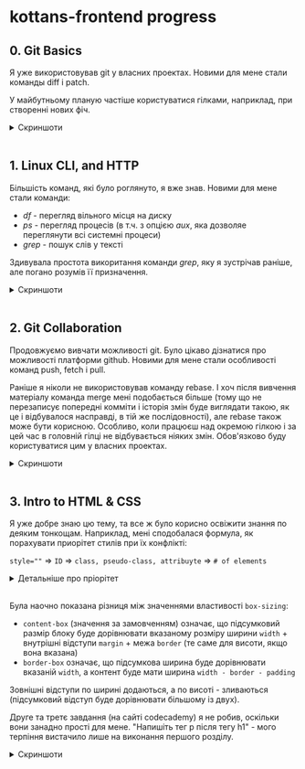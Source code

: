 # kottans-frontend progress

## 0. Git Basics

Я уже використовував git у власних проектах. Новими для мене стали команды diff і patch.

У майбутньому планую частіше користуватися гілками, наприклад, при створенні нових фіч.

<details>
  <summary>Скриншоти</summary>
  
  ![Основи: Introduction Sequence](/git/git1.png "Скриншот 1")
  ![Віддалені репозиторії: Push & Pull](/git/git2.png "Скриншот 2")
</details>
<br>

## 1. Linux CLI, and HTTP

Більшість команд, які було роглянуто, я вже знав. Новими для мене стали команди:

- _df_ - перегляд вільного місця на диску
- _ps_ - перегляд процесів (в т.ч. з опцією _aux_, яка дозволяе переглянути всі системні процеси)
- _grep_ - пошук слів у тексті

Здивувала простота викоритання команди _grep_, яку я зустрічав раніше, але погано розумів її призначення.

<details>
  <summary>Скриншоти</summary>
  
  ![Тест 1](/task_linux_cli/linux1.png "Тест 1")
  ![Тест 2](/task_linux_cli/linux2.png "Тест 2")
  ![Тест 3](/task_linux_cli/linux3.png "Тест 3")
  ![Тест 4](/task_linux_cli/linux4.png "Тест 4")
</details>
<br>

## 2. Git Collaboration

Продовжуємо вивчати можливості git. Було цікаво дізнатися про можливості платформи github. Новими для мене стали особливості команд push, fetch і pull.

Раніше я ніколи не використовував команду rebase. І хоч після вивчення матеріалу команда merge мені подобається більше (тому що не перезаписує попередні комміти і історія змін буде виглядати такою, як це і відбувалося насправді, в тій же послідовності), але rebase також може бути корисною. Особливо, коли працюєш над окремою гілкою і за цей час в головній гілці не відбувається ніяких змін. Обов'язково буду користуватися цим у власних проектах.

<details>
  <summary>Скриншоти</summary>

![Тиждень 3](/task_git_collaboration/coursera1.png)
![Тиждень 4](/task_git_collaboration/coursera2.png)
![Практика 1](/task_git_collaboration/learngitbranching1.png "Практика 1")
![Практика 2](/task_git_collaboration/learngitbranching2.png "Практика 2")

</details>
<br>

## 3. Intro to HTML & CSS

Я уже добре знаю цю тему, та все ж було корисно освіжити знання по деяким тонкощам. Наприклад, мені сподобалася формула, як порахувати приорітет стилів при їх конфлікті:

`style=""` => `ID` => `class, pseudo-class, attribuyte` => `# of elements`

<details>
  <summary>Детальніше про пріорітет</summary>

![Пріорітет css правил](/task_html_css_intro/css_priority.png)

</details>
<br>

Була наочно показана різниця між значеннями властивості `box-sizing`:

- `content-box` (значення за замовченням) означає, що підсумковий размір блоку буде дорівнювати вказаному розміру ширини `width` + внутрішні відступи `margin` + межа `border` (те саме для висоти, якщо вона вказана)
- `border-box` означає, що підсумкова ширина буде дорівнювати вказаній `width`, а контент буде мати ширина `width - border - padding`

Зовнішні відступи по ширині додаються, а по висоті - зливаються (підсумковий відступ буде дорівнювати більшому із двух).

Друге та третє завдання (на сайті codecademy) я не робив, оскільки вони занадно прості для мене. "Напишіть тег p після тегу h1" - мого терпіння вистачило лише на виконання першого розділу.

<details>
  <summary>Скриншоти</summary>

![Тиждень 1](/task_html_css_intro/coursera1.png)
![Тиждень 2](/task_html_css_intro/coursera2.png)

</details>
<br>
